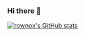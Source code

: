 ### Hi there 👋

<!--
**rownox/rownox** is a ✨ _special_ ✨ repository because its `README.md` (this file) appears on your GitHub profile.

Here are some ideas to get you started:

- 🔭 I’m currently working on ...
- 🌱 I’m currently learning ...
- 👯 I’m looking to collaborate on ...
- 🤔 I’m looking for help with ...
- 💬 Ask me about ...
- 📫 How to reach me: ...
- 😄 Pronouns: ...
- ⚡ Fun fact: ...
-->

[![rownox's GitHub stats](https://github-readme-stats.vercel.app/api?username=anuraghazra)](https://github.com/anuraghazra/github-readme-stats)
